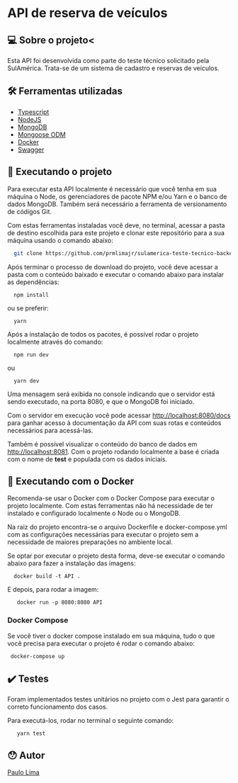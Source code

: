 # API de reserva de veículos

## 💻 Sobre o projeto<
Esta API foi desenvolvida como parte do teste técnico solicitado pela SulAmérica. Trata-se de um sistema de cadastro e reservas de veículos.

## 🛠 Ferramentas utilizadas
  <ul>
    <li>
      <a href='https://www.typescriptlang.org/'>Typescript</a>
    </li>
    <li>
      <a href='https://nodejs.org/en/'>NodeJS</a>
    </li>
    <li>
      <a href='https://expressjs.com/>Express</a>
    </li>
    <li>
      <a href='https://www.mongodb.com/pt-br'>MongoDB</a>
    </li>
    <li>
      <a href='https://mongoosejs.com/'>Mongoose ODM</a>
    </li>
    <li>
      <a href='https://jestjs.io/pt-BR/>Jest</a>
    </li>
    <li>
      <a href='https://www.docker.com/'>Docker</a>
    </li>
    <li>
      <a href='https://swagger.io/'>Swagger</a>
    </li>
  </ul>
  
  ## 🚀 Executando o projeto
  Para executar esta API localmente é necessário que você tenha em sua máquina o Node, os gerenciadores de pacote NPM e/ou Yarn e o banco de dados MongoDB. Também será necessário a ferramenta de versionamento de códigos Git.
  
  Com estas ferramentas instaladas você deve, no terminal, acessar a pasta de destino escolhida para este projeto e clonar este repositório para a sua máquina usando o comando abaixo:
  
  ```bash
    git clone https://github.com/prmlimajr/sulamerica-teste-tecnico-backend.git
  ```
  
  <p>Após terminar o processo de download do projeto, você deve acessar a pasta com o conteúdo baixado e executar o comando abaixo para instalar as dependências:</p>
  
  ```
    npm install
  ```
  
  ou se preferir:
  
  ```
    yarn
  ```
  
  Após a instalação de todos os pacotes, é possível rodar o projeto localmente através do comando:
  
  ```
    npm run dev
  ```
  ou
  ```
    yarn dev
  ```
  
  Uma mensagem será exibida no console indicando que o servidor está sendo executado, na porta 8080, e que o MongoDB foi iniciado.
  
  <p>Com o servidor em execução você pode acessar <a href='http://localhost:8080/docs'>http://localhost:8080/docs</a> para ganhar acesso à documentação da API com suas rotas e conteúdos necessários para acessá-las.</p>
  <p>Também é possível visualizar o conteúdo do banco de dados em <a href='http://localhost:8081'>http://localhost:8081</a>. Com o projeto rodando localmente a base é criada com o nome de <b>test</b> e populada com os dados iniciais.</p>
  
  ## 🐋 Executando com o Docker
  Recomenda-se usar o Docker com o Docker Compose para executar o projeto localmente. Com estas ferramentas não há necessidade de ter instalado e configurado localmente o Node ou o MongoDB.
  
  Na raiz do projeto encontra-se o arquivo Dockerfile e docker-compose.yml com as configurações necessárias para executar o projeto sem a necessidade de maiores preparações no ambiente local.
  
  Se optar por executar o projeto desta forma, deve-se executar o comando abaixo para fazer a instalação das imagens:
  ```
    docker build -t API .
  ```
  
 E depois, para rodar a imagem:
 ```
    docker run -p 8080:8080 API
 ```
 
 ### Docker Compose
 Se você tiver o docker compose instalado em sua máquina, tudo o que você precisa para executar o projeto é rodar o comando abaixo:
 
 ```
  docker-compose up
 ```
 
 ## ✔️ Testes
 Foram implementados testes unitários no projeto com o Jest para garantir o correto funcionamento dos casos.
 
 Para executá-los, rodar no terminal o seguinte comando:
 
 ```
    yarn test
 ```
 
 ## 😯 Autor
<a href="https://www.linkedin.com/in/prmlimajr/">Paulo Lima</a>
